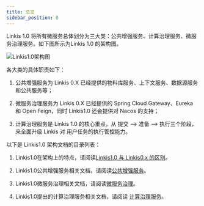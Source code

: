 ```yaml
---
title: 总览
sidebar_position: 0
---
```


Linkis 1.0 将所有微服务总体划分为三大类：公共增强服务、计算治理服务、微服务治理服务。如下图所示为Linkis 1.0 的架构图。

![Linkis1.0架构图](/Images-zh/Architecture/Linkis1.0-architecture.png)


各大类的具体职责如下：

1. 公共增强服务为 Linkis 0.X 已经提供的物料库服务、上下文服务、数据源服务和公共服务等；
    
2. 微服务治理服务为 Linkis 0.X 已经提供的 Spring Cloud Gateway、Eureka 和 Open Feign，同时 Linkis1.0 还会提供对 Nacos 的支持；
    
3. 计算治理服务是 Linkis 1.0 的核心重点，从 提交 —> 准备 —> 执行三个阶段，来全面升级 Linkis 对 用户任务的执行管控能力。

以下是 Linkis1.0 架构文档的目录列表：

1. Linkis1.0在架构上的特点，请阅读[Linkis1.0 与 Linkis0.x 的区别](difference_between_1.0_and_0.x)。

2. Linkis1.0公共增强服务相关文档，请阅读[公共增强服务](public_enhancement_services/overview.md)。

3. Linkis1.0微服务治理相关文档，请阅读[微服务治理](microservice_governance_services/overview.md)。

4. Linkis1.0提出的计算治理服务相关文档，请阅读 [计算治理服务](computation_governance_services/overview.md)。

